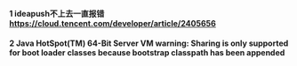 
#### 1 ideapush不上去一直报错 https://cloud.tencent.com/developer/article/2405656


#### 2 Java HotSpot(TM) 64-Bit Server VM warning: Sharing is only supported for boot loader classes because bootstrap classpath has been appended



